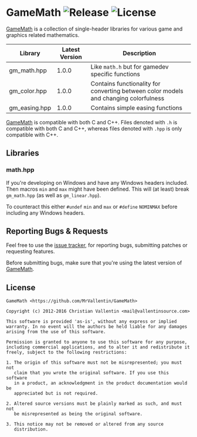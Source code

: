 
# GameMath ![Release][GameMathVersionBadge] ![License][GameMathLicenseBadge]

[GameMath][GameMath] is a collection of single-header libraries for various
game and graphics related mathematics.


Library | Latest Version | Description
--------|----------------|------------
gm_math.hpp | 1.0.0 | Like `math.h` but for gamedev specific functions
gm_color.hpp | 1.0.0 | Contains functionality for converting between color models and changing colorfulness
gm_easing.hpp | 1.0.0 | Contains simple easing functions


[GameMath][GameMath] is compatible with both C and C++. Files denoted with `.h`
is compatible with both C and C++, whereas files denoted with `.hpp` is only
compatible with C++.


## Libraries


### math.hpp

If you're developing on Windows and have any Windows headers
included. Then macros `min` and `max` might have been defined.
This will (at least) break `gm_math.hpp` (as well as `gm_linear.hpp`).

To counteract this either `#undef` `min` and `max` or `#define` `NOMINMAX`
before including any Windows headers.


## Reporting Bugs & Requests

Feel free to use the [issue tracker][GameMathIssues],
for reporting bugs, submitting patches or requesting features.

Before submitting bugs, make sure that you're using the latest version of [GameMath][GameMath].


## License

```
GameMath <https://github.com/MrVallentin/GameMath>

Copyright (c) 2012-2016 Christian Vallentin <mail@vallentinsource.com>

This software is provided 'as-is', without any express or implied
warranty. In no event will the authors be held liable for any damages
arising from the use of this software.

Permission is granted to anyone to use this software for any purpose,
including commercial applications, and to alter it and redistribute it
freely, subject to the following restrictions:

1. The origin of this software must not be misrepresented; you must not
   claim that you wrote the original software. If you use this software
   in a product, an acknowledgment in the product documentation would be
   appreciated but is not required.

2. Altered source versions must be plainly marked as such, and must not
   be misrepresented as being the original software.

3. This notice may not be removed or altered from any source
   distribution.
```


[GameMath]: https://github.com/MrVallentin/GameMath
[GameMathLicense]: https://github.com/MrVallentin/GameMath/blob/master/LICENSE

[GameMathVersionBadge]: https://img.shields.io/badge/release-v1.0.0-blue.svg
[GameMathLicenseBadge]: https://img.shields.io/badge/license-%20free%20to%20use%2C%20share%2C%20modify%20and%20redistribute-blue.svg

[GameMathIssues]: https://github.com/MrVallentin/GameMath/issues
